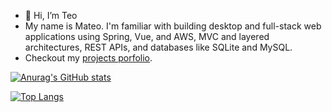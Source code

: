 - 👋 Hi, I’m Teo
- My name is Mateo. I'm familiar with building desktop and full-stack web applications using Spring, Vue, and AWS, MVC and layered architectures, REST APIs, and databases like SQLite and MySQL.
- Checkout my [projects porfolio](https://matrodriguezpa.github.io/portfolio/).

  
[![Anurag's GitHub stats](https://github-readme-stats.vercel.app/api?username=matrodriguezpa&show_icons=true&hide=issues)](https://github.com/SrGobi/github-readme-stats)

[![Top Langs](https://github-readme-stats.vercel.app/api/top-langs/?username=matrodriguezpa&layout=compact)](https://github.com/SrGobi/github-readme-stats)
